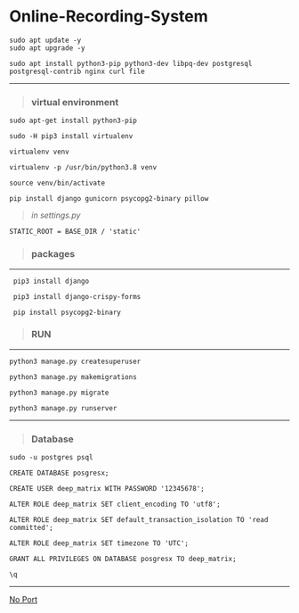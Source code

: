# Online-Recording-System
```
sudo apt update -y
sudo apt upgrade -y
```
```
sudo apt install python3-pip python3-dev libpq-dev postgresql postgresql-contrib nginx curl file
```
---
> ### virtual environment
```
sudo apt-get install python3-pip
```
```
sudo -H pip3 install virtualenv 
```
```
virtualenv venv 
```
```
virtualenv -p /usr/bin/python3.8 venv
```
```
source venv/bin/activate
```
```
pip install django gunicorn psycopg2-binary pillow
```
> *in settings.py*
```
STATIC_ROOT = BASE_DIR / 'static'
```
> ### packages
---
```
 pip3 install django
 ```
```
 pip3 install django-crispy-forms
 ```
```
 pip install psycopg2-binary
 ```
 > ### RUN
 ---
```
python3 manage.py createsuperuser
```
```
python3 manage.py makemigrations
```
```
python3 manage.py migrate
```
```
python3 manage.py runserver
```
---
> ### Database
```
sudo -u postgres psql
```
```
CREATE DATABASE posgresx;
```
```
CREATE USER deep_matrix WITH PASSWORD '12345678';
```
```
ALTER ROLE deep_matrix SET client_encoding TO 'utf8';
```
```
ALTER ROLE deep_matrix SET default_transaction_isolation TO 'read committed';
```
```
ALTER ROLE deep_matrix SET timezone TO 'UTC';
```
```
GRANT ALL PRIVILEGES ON DATABASE posgresx TO deep_matrix;
```
```
\q
```
---
[No Port](https://www.digitalocean.com/community/tutorials/how-to-set-up-django-with-postgres-nginx-and-gunicorn-on-ubuntu-18-04) 
